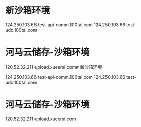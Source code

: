 # 新沙箱环境

124.250.103.66 test-api-comm.100tal.com
124.250.103.66 test-udc.100tal.com

# 河马云储存-沙箱环境
120.52.32.211 upload.xueersi.com# 新沙箱环境

124.250.103.66 test-api-comm.100tal.com
124.250.103.66 test-udc.100tal.com

# 河马云储存-沙箱环境
120.52.32.211 upload.xueersi.com